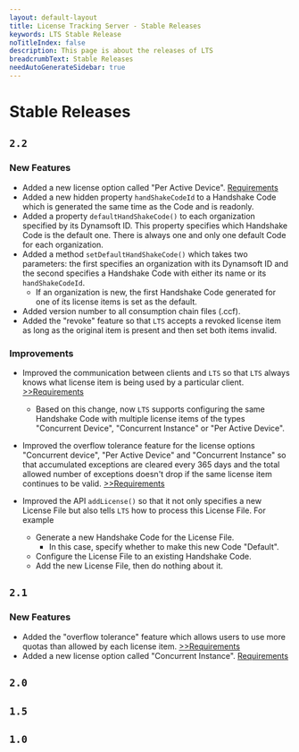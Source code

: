```yaml
---
layout: default-layout
title: License Tracking Server - Stable Releases
keywords: LTS Stable Release
noTitleIndex: false
description: This page is about the releases of LTS
breadcrumbText: Stable Releases
needAutoGenerateSidebar: true
---
```


# Stable Releases

## `2.2`

### New Features

* Added a new license option called "Per Active Device". [Requirements]({{site.schedule}}requirements/per-active-device.html)
* Added a new hidden property `handShakeCodeId` to a Handshake Code which is generated the same time as the Code and is readonly.
* Added a property `defaultHandShakeCode()` to each organization specified by its Dynamsoft ID. This property specifies which Handshake Code is the default one. There is always one and only one default Code for each organization.
* Added a method `setDefaultHandShakeCode()` which takes two parameters: the first specifies an organization with its Dynamsoft ID and the second specifies a Handshake Code with either its name or its `handShakeCodeId`.
  + If an organization is new, the first Handshake Code generated for one of its license items is set as the default.
* Added version number to all consumption chain files (.ccf).
* Added the "revoke" feature so that `LTS` accepts a revoked license item as long as the original item is present and then set both items invalid.

### Improvements

* Improved the communication between clients and `LTS` so that `LTS` always knows what license item is being used by a particular client. [>>Requirements]({{site.schedule}}requirements/add-item-id-in-request-n-response.html)
  + Based on this change, now `LTS` supports configuring the same Handshake Code with multiple license items of the types "Concurrent Device", "Concurrent Instance" or "Per Active Device".

* Improved the overflow tolerance feature for the license options "Concurrent device", "Per Active Device" and "Concurrent Instance" so that accumulated exceptions are cleared every 365 days and the total allowed number of exceptions doesn't drop if the same license item continues to be valid. [>>Requirements]({{site.schedule}}requirements/better-overflow-tolerance.html)

* Improved the API `addLicense()` so that it not only specifies a new License File but also tells `LTS` how to process this License File. For example
  + Generate a new Handshake Code for the License File.
    - In this case, specify whether to make this new Code "Default".
  + Configure the License File to an existing Handshake Code.
  + Add the new License File, then do nothing about it.

## `2.1`

### New Features

* Added the "overflow tolerance" feature which allows users to use more quotas than allowed by each license item. [>>Requirements]({{site.schedule}}requirements/overflow-tolerance.html)
* Added a new license option called "Concurrent Instance". [Requirements]({{site.schedule}}requirements/concurrent-instance.html)

## `2.0`

## `1.5`

## `1.0`
